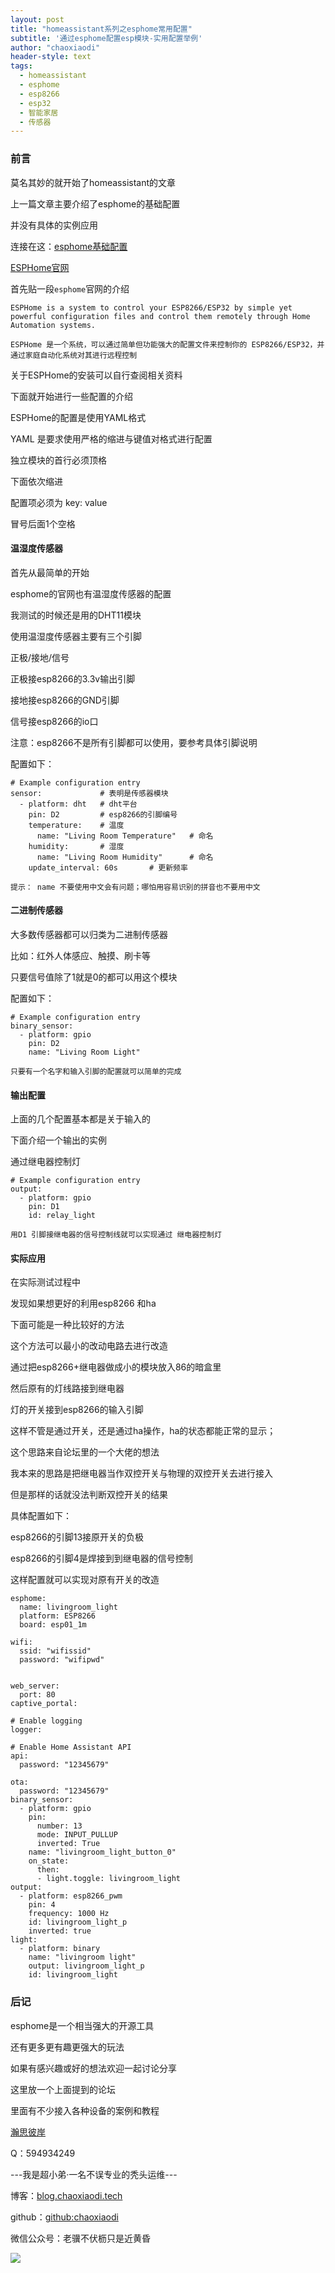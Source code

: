 ```yaml
---
layout: post
title: "homeassistant系列之esphome常用配置"
subtitle: '通过esphome配置esp模块-实用配置举例'
author: "chaoxiaodi"
header-style: text
tags:
  - homeassistant
  - esphome
  - esp8266
  - esp32
  - 智能家居
  - 传感器
---
```


### 前言

莫名其妙的就开始了homeassistant的文章

上一篇文章主要介绍了esphome的基础配置

并没有具体的实例应用

连接在这：[esphome基础配置](https://blog.chaoxiaodi.tech/2021/04/09/homeassistant-esphome-conf/)

[ESPHome官网](https://www.esphome.io/)

首先贴一段`esphome`官网的介绍
    
    ESPHome is a system to control your ESP8266/ESP32 by simple yet powerful configuration files and control them remotely through Home Automation systems.
    
    ESPHome 是一个系统，可以通过简单但功能强大的配置文件来控制你的 ESP8266/ESP32，并通过家庭自动化系统对其进行远程控制
    
 关于ESPHome的安装可以自行查阅相关资料
 
 下面就开始进行一些配置的介绍
 
 ESPHome的配置是使用YAML格式
 
 YAML 是要求使用严格的缩进与键值对格式进行配置
 
 独立模块的首行必须顶格
 
 下面依次缩进
 
 配置项必须为 key: value
 
 冒号后面1个空格
 
#### 温湿度传感器

首先从最简单的开始

esphome的官网也有温湿度传感器的配置

我测试的时候还是用的DHT11模块

使用温湿度传感器主要有三个引脚

正极/接地/信号

正极接esp8266的3.3v输出引脚

接地接esp8266的GND引脚

信号接esp8266的io口

注意：esp8266不是所有引脚都可以使用，要参考具体引脚说明

配置如下：

    # Example configuration entry
    sensor:             # 表明是传感器模块
      - platform: dht   # dht平台
        pin: D2         # esp8266的引脚编号
        temperature:    # 温度
          name: "Living Room Temperature"   # 命名
        humidity:       # 湿度
          name: "Living Room Humidity"      # 命名
        update_interval: 60s       # 更新频率
        
    提示： name 不要使用中文会有问题；哪怕用容易识别的拼音也不要用中文
    
#### 二进制传感器

大多数传感器都可以归类为二进制传感器

比如：红外人体感应、触摸、刷卡等

只要信号值除了1就是0的都可以用这个模块

配置如下：
    
    # Example configuration entry
    binary_sensor:
      - platform: gpio
        pin: D2
        name: "Living Room Light"

    只要有一个名字和输入引脚的配置就可以简单的完成


#### 输出配置

上面的几个配置基本都是关于输入的

下面介绍一个输出的实例

通过继电器控制灯

    # Example configuration entry
    output:
      - platform: gpio
        pin: D1
        id: relay_light
        
    用D1 引脚接继电器的信号控制线就可以实现通过 继电器控制灯
    

#### 实际应用

在实际测试过程中

发现如果想更好的利用esp8266 和ha

下面可能是一种比较好的方法

这个方法可以最小的改动电路去进行改造

通过把esp8266+继电器做成小的模块放入86的暗盒里

然后原有的灯线路接到继电器

灯的开关接到esp8266的输入引脚

这样不管是通过开关，还是通过ha操作，ha的状态都能正常的显示；

这个思路来自论坛里的一个大佬的想法

我本来的思路是把继电器当作双控开关与物理的双控开关去进行接入

但是那样的话就没法判断双控开关的结果

具体配置如下：

esp8266的引脚13接原开关的负极

esp8266的引脚4是焊接到到继电器的信号控制

这样配置就可以实现对原有开关的改造

    esphome:
      name: livingroom_light
      platform: ESP8266
      board: esp01_1m
    
    wifi:
      ssid: "wifissid"
      password: "wifipwd"
    
    
    web_server:
      port: 80
    captive_portal:
    
    # Enable logging
    logger:
    
    # Enable Home Assistant API
    api:
      password: "12345679"
    
    ota:
      password: "12345679"
    binary_sensor:
      - platform: gpio
        pin:
          number: 13
          mode: INPUT_PULLUP
          inverted: True
        name: "livingroom_light_button_0"
        on_state:
          then:
          - light.toggle: livingroom_light 
    output:
      - platform: esp8266_pwm
        pin: 4
        frequency: 1000 Hz
        id: livingroom_light_p
        inverted: true
    light:
      - platform: binary
        name: "livingroom light"
        output: livingroom_light_p   
        id: livingroom_light  



### 后记

esphome是一个相当强大的开源工具

还有更多更有趣更强大的玩法

如果有感兴趣或好的想法欢迎一起讨论分享

这里放一个上面提到的论坛

里面有不少接入各种设备的案例和教程

[瀚思彼岸](https://bbs.hassbian.com/)

Q：594934249



---我是超小弟·一名不误专业的秃头运维---

博客：[blog.chaoxiaodi.tech](https://blog.chaoxiaodi.tech)

github：[github:chaoxiaodi](https://github.com/chaoxiaodi)

微信公众号：老骥不伏枥只是近黄昏

![](/img/erweima.jpg)
